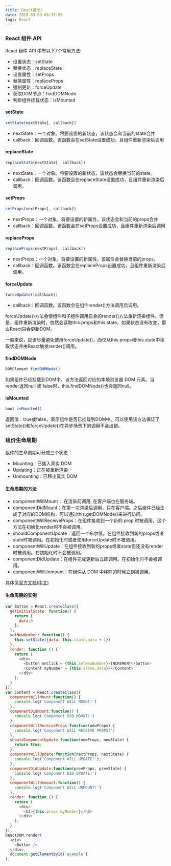 ```yaml
---
title: React基础2
date: 2018-03-09 08:37:59
tags: React
---
```

### React 组件 API
React 组件 API 中有以下7个常用方法:
* 设置状态：setState
* 替换状态：replaceState
* 设置属性：setProps
* 替换属性：replaceProps
* 强制更新：forceUpdate
* 获取DOM节点：findDOMNode
* 判断组件挂载状态：isMounted

#### setState
```js
setState(nextState[, callback])
```
* nextState：一个对象。将要设置的新状态，该状态会和当前的state合并
* callback：回调函数。该函数会在setState设置成功，且组件重新渲染后调用

#### replaceState
```js
replaceState(nextState[, callback])
```
* nextState：一个对象。将要设置的新状态，该状态会替换当前的state。
* callback：回调函数。该函数会在replaceState设置成功，且组件重新渲染后调用。

#### setProps
```js
setProps(nextProps[, callback])
```
* nextProps：一个对象。将要设置的新属性，该状态会和当前的props合并
* callback：回调函数。该函数会在setProps设置成功，且组件重新渲染后调用

#### replaceProps
```js
replaceProps(nextProps[, callback])
```
* nextProps：一个对象。将要设置的新属性，该属性会替换当前的props。
* callback：回调函数。该函数会在replaceProps设置成功，且组件重新渲染后调用。

#### forceUpdate
```js
forceUpdate([callback])
```
* callback：回调函数。该函数会在组件render()方法调用后调用。

forceUpdate()方法会使组件和子组件调用自身的render()方法重新渲染组件。但是，组件重新渲染时，依然会读取this.props和this.state，如果状态没有改变，那么React只会更新DOM。

一般来说，应该尽量避免使用forceUpdate()，而仅从this.props和this.state中读取状态并由React触发render()调用。
#### findDOMNode
```js
DOMElement findDOMNode()
```
如果组件已经挂载到DOM中，该方法返回对应的本地浏览器 DOM 元素。当render返回null 或 false时，this.findDOMNode()也会返回null。

#### isMounted
```js
bool isMounted()
```
返回值：true或false，表示组件是否已挂载到DOM中。可以使用该方法保证了setState()和forceUpdate()在异步场景下的调用不会出错。

<!-- more -->
### 组价生命周期
组件的生命周期可分成三个状态：
* Mounting：已插入真实 DOM
* Updating：正在被重新渲染
* Unmounting：已移出真实 DOM

#### 生命周期的方法
* componentWillMount： 在渲染前调用, 在客户端也在服务端。
* componentDidMount：在第一次渲染后调用，只在客户端。之后组件已经生成了对应的DOM结构，可以通过this.getDOMNode()来进行访问。
* componentWillReceiveProps：在组件接收到一个新的 prop 时被调用。这个方法在初始化render时不会被调用。
* shouldComponentUpdate：返回一个布尔值。在组件接收到新的props或者state时被调用。在初始化时或者使用forceUpdate时不被调用。 
* componentWillUpdate：在组件接收到新的props或者state但还没有render时被调用。在初始化时不会被调用。
* componentDidUpdate：在组件完成更新后立即调用。在初始化时不会被调用。
* componentWillUnmount：在组件从 DOM 中移除的时候立刻被调用。

具体见[官方文档(中文)](https://doc.react-china.org/)

#### 生命周期的实例
```js
var Button = React.createClass({
  getInitialState: function() {
    return {
      data:0
    };
  },
  setNewNumber: function() {
    this.setState({data: this.state.data + 1})
  },
  render: function () {
    return (
      <div>
        <button onClick = {this.setNewNumber}>INCREMENT</button>
        <Content myNumber = {this.state.data}></Content>
      </div>
    );
  }
});
var Content = React.createClass({
  componentWillMount:function() {
    console.log('Component WILL MOUNT!')
  },
  componentDidMount:function() {
    console.log('Component DID MOUNT!')
  },
  componentWillReceiveProps:function(newProps) {
    console.log('Component WILL RECEIVE PROPS!')
  },
  shouldComponentUpdate:function(newProps, newState) {
    return true;
  },
  componentWillUpdate:function(nextProps, nextState) {
    console.log('Component WILL UPDATE!');
  },
  componentDidUpdate:function(prevProps, prevState) {
    console.log('Component DID UPDATE!')
  },
  componentWillUnmount:function() {
    console.log('Component WILL UNMOUNT!')
  },
  render: function () {
    return (
      <div>
        <h3>{this.props.myNumber}</h3>
      </div>
    );
  }
});
ReactDOM.render(
  <div>
    <Button />
  </div>,
  document.getElementById('example')
);
```
